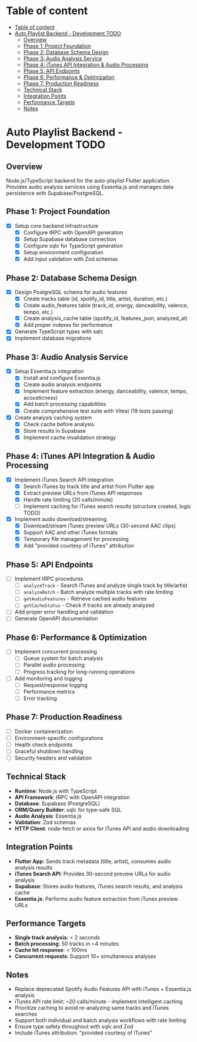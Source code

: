 # Table of content

<!--ts-->
* [Table of content](#table-of-content)
* [Auto Playlist Backend - Development TODO](#auto-playlist-backend---development-todo)
   * [Overview](#overview)
   * [Phase 1: Project Foundation](#phase-1-project-foundation)
   * [Phase 2: Database Schema Design](#phase-2-database-schema-design)
   * [Phase 3: Audio Analysis Service](#phase-3-audio-analysis-service)
   * [Phase 4: iTunes API Integration &amp; Audio Processing](#phase-4-itunes-api-integration--audio-processing)
   * [Phase 5: API Endpoints](#phase-5-api-endpoints)
   * [Phase 6: Performance &amp; Optimization](#phase-6-performance--optimization)
   * [Phase 7: Production Readiness](#phase-7-production-readiness)
   * [Technical Stack](#technical-stack)
   * [Integration Points](#integration-points)
   * [Performance Targets](#performance-targets)
   * [Notes](#notes)
<!--te-->

# Auto Playlist Backend - Development TODO

## Overview
Node.js/TypeScript backend for the auto-playlist Flutter application. Provides audio analysis services using Essentia.js and manages data persistence with Supabase/PostgreSQL.

## Phase 1: Project Foundation
- [x] Setup core backend infrastructure
  - [x] Configure tRPC with OpenAPI generation
  - [x] Setup Supabase database connection
  - [x] Configure sqlc for TypeScript generation
  - [x] Setup environment configuration
  - [x] Add input validation with Zod schemas

## Phase 2: Database Schema Design
- [x] Design PostgreSQL schema for audio features
  - [x] Create tracks table (id, spotify_id, title, artist, duration, etc.)
  - [x] Create audio_features table (track_id, energy, danceability, valence, tempo, etc.)
  - [x] Create analysis_cache table (spotify_id, features_json, analyzed_at)
  - [x] Add proper indexes for performance
- [x] Generate TypeScript types with sqlc
- [x] Implement database migrations

## Phase 3: Audio Analysis Service
- [x] Setup Essentia.js integration
  - [x] Install and configure Essentia.js
  - [x] Create audio analysis endpoints
  - [x] Implement feature extraction (energy, danceability, valence, tempo, acousticness)
  - [x] Add batch processing capabilities
  - [x] Create comprehensive test suite with Vitest (19 tests passing)
- [x] Create analysis caching system
  - [x] Check cache before analysis
  - [x] Store results in Supabase
  - [x] Implement cache invalidation strategy

## Phase 4: iTunes API Integration & Audio Processing
- [x] Implement iTunes Search API integration
  - [x] Search iTunes by track title and artist from Flutter app
  - [x] Extract preview URLs from iTunes API responses
  - [x] Handle rate limiting (20 calls/minute)
  - [ ] Implement caching for iTunes search results (structure created, logic TODO)
- [x] Implement audio download/streaming
  - [x] Download/stream iTunes preview URLs (30-second AAC clips)
  - [x] Support AAC and other iTunes formats
  - [x] Temporary file management for processing
  - [x] Add "provided courtesy of iTunes" attribution

## Phase 5: API Endpoints
- [ ] Implement tRPC procedures
  - [ ] `analyzeTrack` - Search iTunes and analyze single track by title/artist
  - [ ] `analyzeBatch` - Batch analyze multiple tracks with rate limiting
  - [ ] `getAudioFeatures` - Retrieve cached audio features
  - [ ] `getCacheStatus` - Check if tracks are already analyzed
- [ ] Add proper error handling and validation
- [ ] Generate OpenAPI documentation

## Phase 6: Performance & Optimization
- [ ] Implement concurrent processing
  - [ ] Queue system for batch analysis
  - [ ] Parallel audio processing
  - [ ] Progress tracking for long-running operations
- [ ] Add monitoring and logging
  - [ ] Request/response logging
  - [ ] Performance metrics
  - [ ] Error tracking

## Phase 7: Production Readiness
- [ ] Docker containerization
- [ ] Environment-specific configurations
- [ ] Health check endpoints
- [ ] Graceful shutdown handling
- [ ] Security headers and validation

## Technical Stack
- **Runtime**: Node.js with TypeScript
- **API Framework**: tRPC with OpenAPI integration  
- **Database**: Supabase (PostgreSQL)
- **ORM/Query Builder**: sqlc for type-safe SQL
- **Audio Analysis**: Essentia.js
- **Validation**: Zod schemas
- **HTTP Client**: node-fetch or axios for iTunes API and audio downloading

## Integration Points
- **Flutter App**: Sends track metadata (title, artist), consumes audio analysis results
- **iTunes Search API**: Provides 30-second preview URLs for audio analysis
- **Supabase**: Stores audio features, iTunes search results, and analysis cache
- **Essentia.js**: Performs audio feature extraction from iTunes preview URLs

## Performance Targets
- **Single track analysis**: < 2 seconds
- **Batch processing**: 50 tracks in ~4 minutes
- **Cache hit response**: < 100ms
- **Concurrent requests**: Support 10+ simultaneous analyses

## Notes
- Replace deprecated Spotify Audio Features API with iTunes + Essentia.js analysis
- iTunes API rate limit: ~20 calls/minute - implement intelligent caching
- Prioritize caching to avoid re-analyzing same tracks and iTunes searches
- Support both individual and batch analysis workflows with rate limiting
- Ensure type safety throughout with sqlc and Zod
- Include iTunes attribution: "provided courtesy of iTunes"